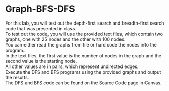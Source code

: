 # Graph-BFS-DFS
For this lab, you will test out the depth-first search and breadth-first search code that was presented in class.  
To test out the code, you will use the provided text files, 
which contain two graphs, one with 25 nodes and the other with 100 nodes.  
You can either read the graphs from file or hard code the nodes into the program.  
In the text files, the first value is the number of nodes in the graph and the second value is the starting node.  
All other values are in pairs, which represent undirected edges.  
Execute the DFS and BFS programs using the provided graphs and output the results.  
The DFS and BFS code can be found on the Source Code page in Canvas.

